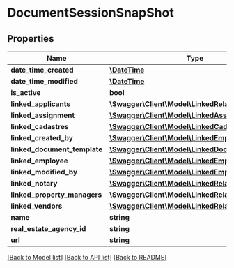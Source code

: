 # DocumentSessionSnapShot

## Properties
Name | Type | Description | Notes
------------ | ------------- | ------------- | -------------
**date_time_created** | [**\DateTime**](\DateTime.md) |  | [optional] 
**date_time_modified** | [**\DateTime**](\DateTime.md) |  | [optional] 
**is_active** | **bool** |  | [optional] 
**linked_applicants** | [**\Swagger\Client\Model\LinkedRelation[]**](LinkedRelation.md) |  | [optional] 
**linked_assignment** | [**\Swagger\Client\Model\LinkedAssignment**](LinkedAssignment.md) |  | [optional] 
**linked_cadastres** | [**\Swagger\Client\Model\LinkedCadastre[]**](LinkedCadastre.md) |  | [optional] 
**linked_created_by** | [**\Swagger\Client\Model\LinkedEmployee**](LinkedEmployee.md) |  | [optional] 
**linked_document_template** | [**\Swagger\Client\Model\LinkedDocumentTemplate**](LinkedDocumentTemplate.md) |  | [optional] 
**linked_employee** | [**\Swagger\Client\Model\LinkedEmployee**](LinkedEmployee.md) |  | [optional] 
**linked_modified_by** | [**\Swagger\Client\Model\LinkedEmployee**](LinkedEmployee.md) |  | [optional] 
**linked_notary** | [**\Swagger\Client\Model\LinkedRelation**](LinkedRelation.md) |  | [optional] 
**linked_property_managers** | [**\Swagger\Client\Model\LinkedRelation[]**](LinkedRelation.md) |  | [optional] 
**linked_vendors** | [**\Swagger\Client\Model\LinkedRelation[]**](LinkedRelation.md) |  | [optional] 
**name** | **string** |  | [optional] 
**real_estate_agency_id** | **string** |  | [optional] 
**url** | **string** |  | [optional] 

[[Back to Model list]](../README.md#documentation-for-models) [[Back to API list]](../README.md#documentation-for-api-endpoints) [[Back to README]](../README.md)


